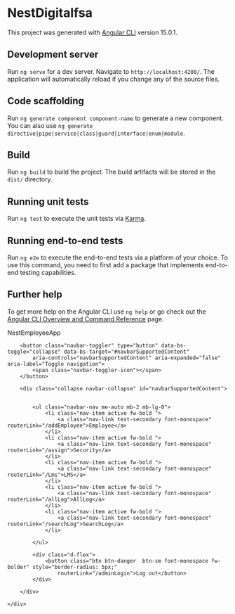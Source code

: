 # NestDigitalfsa

This project was generated with [Angular CLI](https://github.com/angular/angular-cli) version 15.0.1.

## Development server

Run `ng serve` for a dev server. Navigate to `http://localhost:4200/`. The application will automatically reload if you change any of the source files.

## Code scaffolding

Run `ng generate component component-name` to generate a new component. You can also use `ng generate directive|pipe|service|class|guard|interface|enum|module`.

## Build

Run `ng build` to build the project. The build artifacts will be stored in the `dist/` directory.

## Running unit tests

Run `ng test` to execute the unit tests via [Karma](https://karma-runner.github.io).

## Running end-to-end tests

Run `ng e2e` to execute the end-to-end tests via a platform of your choice. To use this command, you need to first add a package that implements end-to-end testing capabilities.

## Further help

To get more help on the Angular CLI use `ng help` or go check out the [Angular CLI Overview and Command Reference](https://angular.io/cli) page.





<nav class="navbar navbar-expand-lg navbar-primary bg-dark rounded-bottom">
    <div class="container-fluid">
        <a class="navbar-brand font-monospace text-light ml-4 fw-bolder ">NestEmployeeApp</a>

        <button class="navbar-toggler" type="button" data-bs-toggle="collapse" data-bs-target="#navbarSupportedContent"
            aria-controls="navbarSupportedContent" aria-expanded="false" aria-label="Toggle navigation">
            <span class="navbar-toggler-icon"></span>
        </button>

        <div class="collapse navbar-collapse" id="navbarSupportedContent">
            

            <ul class="navbar-nav me-auto mb-2 mb-lg-0">
                <li class="nav-item active fw-bold ">
                    <a class="nav-link text-secondary font-monospace" routerLink="/addEmployee">Employee</a>
                </li>
                <li class="nav-item active fw-bold ">
                    <a class="nav-link text-secondary font-monospace" routerLink="/assign">Security</a>
                </li>
                <li class="nav-item active fw-bold ">
                    <a class="nav-link text-secondary font-monospace" routerLink="/Lms">LMS</a>
                </li>
                <li class="nav-item active fw-bold ">
                    <a class="nav-link text-secondary font-monospace" routerLink="/allLog">AllLog</a>
                </li>
                <li class="nav-item active fw-bold ">
                    <a class="nav-link text-secondary font-monospace" routerLink="/searchLog">SearchLog</a>
                </li>
                
            </ul>

            <div class="d-flex">
                <button class="btn btn-danger  btn-sm font-monospace fw-bolder" style="border-radius: 5px;"
                    routerLink="/adminLogin">Log out</button>
            </div>

        </div>

    </div>
</nav>
